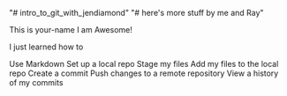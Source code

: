 "# intro_to_git_with_jendiamond" 
"# here's more stuff by me and Ray"


This is your-name
I am Awesome!

I just learned how to

Use Markdown
Set up a local repo
Stage my files
Add my files to the local repo
Create a commit
Push changes to a remote repository
View a history of my commits
